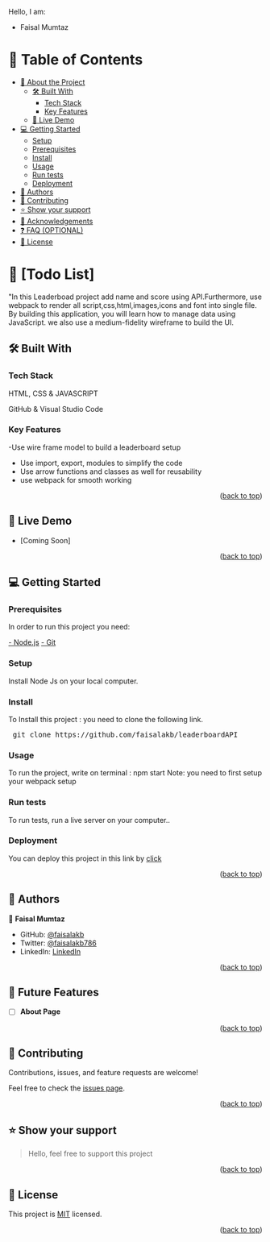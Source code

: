 Hello, I am:

- Faisal Mumtaz

<a name="readme-top"></a>

# 📗 Table of Contents

- [📖 About the Project](#about-project)
  - [🛠 Built With](#built-with)
    - [Tech Stack](#tech-stack)
    - [Key Features](#key-features)
  - [🚀 Live Demo](#live-demo)
- [💻 Getting Started](#getting-started)
  - [Setup](#setup)
  - [Prerequisites](#prerequisites)
  - [Install](#install)
  - [Usage](#usage)
  - [Run tests](#run-tests)
  - [Deployment](#triangular_flag_on_post-deployment)
- [👥 Authors](#authors)
- [🤝 Contributing](#contributing)
- [⭐️ Show your support](#support)
- [🙏 Acknowledgements](#acknowledgements)
- [❓ FAQ (OPTIONAL)](#faq)
- [📝 License](#license)

<!-- PROJECT DESCRIPTION -->

# 📖 [Todo List] <a name="about-project"></a>

"In this Leaderboad project add name and score using API.Furthermore, use webpack to render all script,css,html,images,icons and font into single file. By building this application, you will learn how to manage data using JavaScript. we also use a medium-fidelity wireframe to build the UI.

## 🛠 Built With <a name="built-with"></a>



### Tech Stack <a name="tech-stack"></a>

HTML, CSS & JAVASCRIPT

GitHub & Visual Studio Code

<!-- Features -->

### Key Features <a name="key-features"></a>

 -Use wire frame model to build a leaderboard setup
- Use import, export, modules to simplify the code
- Use arrow functions and classes as well for  reusability
- use webpack for smooth working

<p align="right">(<a href="#readme-top">back to top</a>)</p>

<!-- LIVE DEMO -->

## 🚀 Live Demo <a name="live-demo"></a>

- [Coming Soon]

<p align="right">(<a href="https://github.com/faisalakb/leaderboardAPI">back to top</a>)</p>



<!-- GETTING STARTED -->

## 💻 Getting Started <a name="getting-started"></a>

### Prerequisites

In order to run this project you need:

<a href="https://nodejs.org/en">- Node.js</a>
<a href="https://git-scm.com/downloads">- Git</a>

### Setup

Install Node Js on your local computer.

### Install

To Install this project : you need to clone the following link.

<pre> git clone https://github.com/faisalakb/leaderboardAPI</pre>

### Usage

To run the project, write on terminal : npm start
Note: you need to first setup your webpack setup

### Run tests

To run tests, run a live server on your computer..

### Deployment

You can deploy this project in this link by <a href="https://github.com/faisalakb/leaderboardAPI">click</a>

<p align="right">(<a href="#readme-top">back to top</a>)</p>

<!-- AUTHORS -->

## 👥 Authors <a name="authors"></a>

👤 **Faisal Mumtaz**

- GitHub: [@faisalakb](https://github.com/faisalakb)
- Twitter: [@faisalakb786](https://twitter.com/Faisalakb786)
- LinkedIn: [LinkedIn](https://www.linkedin.com/in/faisal-mumtaz-514a221a6/)



<p align="right">(<a href="#readme-top">back to top</a>)</p>

<!-- FUTURE FEATURES -->

## 🔭 Future Features <a name="future-features"></a>

- [ ] **About Page**

<p align="right">(<a href="#readme-top">back to top</a>)</p>
<!-- CONTRIBUTING -->

## 🤝 Contributing <a name="contributing"></a>

Contributions, issues, and feature requests are welcome!

Feel free to check the [issues page](../../issues/).

<p align="right">(<a href="#readme-top">back to top</a>)</p>

<!-- SUPPORT -->

## ⭐️ Show your support <a name="support"></a>

> Hello, feel free to support this project

<p align="right">(<a href="#readme-top">back to top</a>)</p>


<!-- LICENSE -->

## 📝 License <a name="license"></a>

This project is [MIT](./LICENSE) licensed.

<p align="right">(<a href="#readme-top">back to top</a>)</p>

